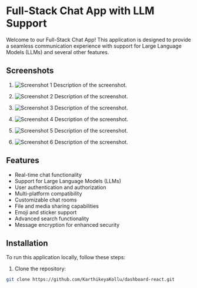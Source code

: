 
# Full-Stack Chat App with LLM Support

Welcome to our Full-Stack Chat App! This application is designed to provide a seamless communication experience with support for Large Language Models (LLMs) and several other features.

## Screenshots

1. ![Screenshot 1](https://github.com/KarthikeyaKollu/dashboard-react/assets/108949445/47c2af00-4e24-49ac-a277-5d19d70089a4)
   Description of the screenshot.

2. ![Screenshot 2](https://github.com/KarthikeyaKollu/dashboard-react/assets/108949445/ee10d8f8-c342-4b85-8753-4b3c61c6ef8a)
   Description of the screenshot.

3. ![Screenshot 3](https://github.com/KarthikeyaKollu/dashboard-react/assets/108949445/791a428b-5ec2-469d-8d16-d197927c96ff)
   Description of the screenshot.

4. ![Screenshot 4](https://github.com/KarthikeyaKollu/dashboard-react/assets/108949445/425dd72a-6002-42c8-9490-51735e391771)
   Description of the screenshot.

5. ![Screenshot 5](https://github.com/KarthikeyaKollu/dashboard-react/assets/108949445/0a490d79-4569-424b-b44d-a3cfad0e46ad)
   Description of the screenshot.

6. ![Screenshot 6](https://github.com/KarthikeyaKollu/dashboard-react/assets/108949445/07dea02f-8b52-4ac8-806d-c072fbc769d2)
   Description of the screenshot.

## Features

- Real-time chat functionality
- Support for Large Language Models (LLMs)
- User authentication and authorization
- Multi-platform compatibility
- Customizable chat rooms
- File and media sharing capabilities
- Emoji and sticker support
- Advanced search functionality
- Message encryption for enhanced security



## Installation

To run this application locally, follow these steps:

1. Clone the repository:

```bash
git clone https://github.com/KarthikeyaKollu/dashboard-react.git
